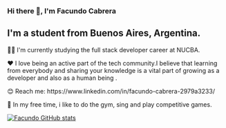 
### Hi there 👋, I'm Facundo Cabrera 


## I'm a student from Buenos Aires, Argentina.




<p> 🧑‍🎓 I'm currently studying the full stack developer career at NUCBA.</p>
<p> ❤️ I love being an active part of the tech community.I believe that learning from everybody and sharing your knowledge is a vital part of growing as a developer and also as a human being . </p>
<p> 😊 Reach me: https://www.linkedin.com/in/facundo-cabrera-2979a3233/</p>
<p> 🦾 In my free time, i like to do the gym, sing and play competitive games.</p>

[![Facundo GitHub stats](https://github-readme-stats.vercel.app/api?username=Facundo0503&?theme=dracula)](https://github.com/Facundo0503/github-readme-stats)
